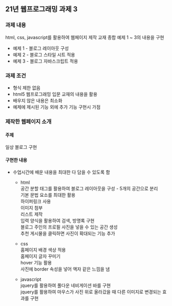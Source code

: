 ## 21년 웹프로그래밍 과제 3

### 과제 내용
html, css, javascript를 활용하여 웹페이지 제작
교재 종합 예제 1 ~ 3의 내용을 구현 
* 예제 1 - 블로그 레이아웃 구성
* 예제 2 - 블로그 스타일 시트 적용
* 예제 3 - 블로그 자바스크립트 적용 

### 과제 조건
* 형식 제한 없음   
* html5 웹프로그래밍 입문 교재의 내용을 활용    
* 배우지 않은 내용은 최소화    
* 예제에 제시된 기능 외에 추가 기능 구현시 가점   

### 제작한 웹페이지 소개
#### 주제
일상 블로그 구현 
#### 구현한 내용
+ 수업시간에 배운 내용을 최대한 다 담을 수 있도록 함

  + html  
    공간 분할 태그를 활용하여 블로그 레이아웃을 구성 - 5개의 공간으로 분리   
    기본 문법 요소를 최대한 활용  
    하이퍼링크 사용  
    이미지 첨부    
    리스트 제작  
    입력 양식을 활용하여 검색, 방명록 구현      
    블로그 주인의 프로필 사진을 넣을 수 있는 공간 생성   
    추천 게시물을 클릭하면 사진이 확대되는 기능 추가   
    
    
  + css  
    홈페이지 배경 색상 적용  
    홈페이지 글자 꾸미기   
    hover 기능 활용  
    사진에 border 속성을 넣어 액자 같은 느낌을 냄    
    
  
  + javascript  
    jquery를 활용하여 풀다운 네비게이션 바를 구현    
    jquery를 활용하여 마우스가 사진 위로 올라갔을 때 다른 이미지로 변경되는 효과를 구현    
    
